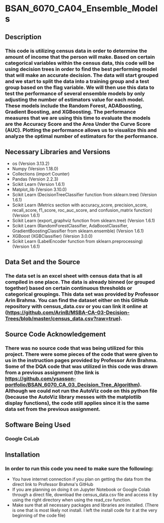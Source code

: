 # BSAN_6070_CA04_Ensemble_Models

## Description

### This code is utilizing census data in order to determine the amount of income that the person will make. Based on certain categorical variables within the census data, this code will be using decision trees in order to find the best performing model that will make an accurate decision. The data will start grouped and we start to split the data into a training group and a test group based on the flag variable. We will then use this data to test the performance of several ensemble models by only adjusting the number of estimators value for each model. These models include the Random Forest, ADABoosting, Gradient Boosting, and XGBoosting. The performance measures that we are using this time to evaluate the models are the Accuracy Score and the Area Under the Curve Score (AUC). Plotting the performance allows us to visualize this and analyze the optimal number of estimators for the performance. 

## Necessary Libraries and Versions

* os (Version 3.13.2)
* Numpy (Version 1.18.0)
* Collections (import Counter)
* Pandas (Version 2.2.3)
* Scikit Learn (Version 1.6.1)
* Matplot_lib (Version 3.10.0)
* Scikit Learn (DecisionTreeClassifier function from sklearn.tree) (Version 1.6.1)
* Scikit Learn (Metrics section with accuracy_score, precision_score, recall_score, f1_score, roc_auc_score, and confusion_matrix function) (Version 1.6.1)
* Scikit Learn (export_graphviz function from sklearn.tree) (Version 1.6.1)
* Scikit Learn (RandomForestClassifier, AdaBoostClassifier, GradientBoostingClassifier from sklearn.ensemble) (Version 1.6.1)
* XGBoost (XGBClassifier) (Version 3.0.0)
* Scikit Learn (LabelEncoder function from sklearn.preprocessing) (Version 1.6.1)


## Data Set and the Source

### The data set is an excel sheet with census data that is all compiled in one place. The data is already binned (or grouped together) based on certain continuous thresholds or categorical groupings. This data set was provided by Professor Arin Brahma. You can find the dataset either on this GitHub repository with census_data.csv or you can link it online at (https://github.com/ArinB/MSBA-CA-03-Decision-Trees/blob/master/census_data.csv?raw=true). 

## Source Code Acknowledgement

### There was no source code that was being utilized for this project. There were some pieces of the code that were given to us in the instruction pages provided by Professor Arin Brahma. Some of the DQA code that was utilized in this code was drawn from a previous assignment (the link is https://github.com/ysasson-portfolio/BSAN_6070_CA_03_Decision_Tree_Algorithm). Although we could not run the AutoViz code on this python file (because the AutoViz library messes with the matplotlib display functions), the code still applies since it is the same data set from the previous assignment.

## Software Being Used

### Google CoLab


## Installation

### In order to run this code you need to make sure the following:
* You have internet connection if you plan on getting the data from the direct link to Professor Brahma's GitHub
* If you are planning on doing it on Jupyter Notebook or Google Colab through a direct file, download the census_data.csv file and access it by using the right directory when using the read_csv function.
* Make sure that all necessary packages and libraries are installed. (There is one that is most likely not install. I left the install code for it at the very beginning of the code file)
